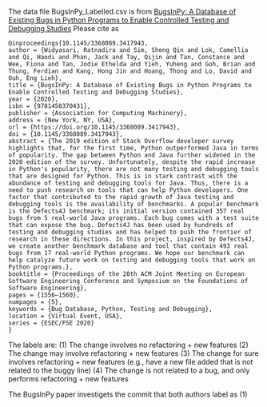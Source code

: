The data file BugsInPy_Labelled.csv is from [BugsInPy: A Database of Existing Bugs in Python Programs to
Enable Controlled Testing and Debugging Studies](https://dl.acm.org/doi/pdf/10.1145/3368089.3417943)
Please cite as
```
@inproceedings{10.1145/3368089.3417943,
author = {Widyasari, Ratnadira and Sim, Sheng Qin and Lok, Camellia and Qi, Haodi and Phan, Jack and Tay, Qijin and Tan, Constance and Wee, Fiona and Tan, Jodie Ethelda and Yieh, Yuheng and Goh, Brian and Thung, Ferdian and Kang, Hong Jin and Hoang, Thong and Lo, David and Ouh, Eng Lieh},
title = {BugsInPy: A Database of Existing Bugs in Python Programs to Enable Controlled Testing and Debugging Studies},
year = {2020},
isbn = {9781450370431},
publisher = {Association for Computing Machinery},
address = {New York, NY, USA},
url = {https://doi.org/10.1145/3368089.3417943},
doi = {10.1145/3368089.3417943},
abstract = {The 2019 edition of Stack Overflow developer survey highlights that, for the first time, Python outperformed Java in terms of popularity. The gap between Python and Java further widened in the 2020 edition of the survey. Unfortunately, despite the rapid increase in Python's popularity, there are not many testing and debugging tools that are designed for Python. This is in stark contrast with the abundance of testing and debugging tools for Java. Thus, there is a need to push research on tools that can help Python developers. One factor that contributed to the rapid growth of Java testing and debugging tools is the availability of benchmarks. A popular benchmark is the Defects4J benchmark; its initial version contained 357 real bugs from 5 real-world Java programs. Each bug comes with a test suite that can expose the bug. Defects4J has been used by hundreds of testing and debugging studies and has helped to push the frontier of research in these directions. In this project, inspired by Defects4J, we create another benchmark database and tool that contain 493 real bugs from 17 real-world Python programs. We hope our benchmark can help catalyze future work on testing and debugging tools that work on Python programs.},
booktitle = {Proceedings of the 28th ACM Joint Meeting on European Software Engineering Conference and Symposium on the Foundations of Software Engineering},
pages = {1556–1560},
numpages = {5},
keywords = {Bug Database, Python, Testing and Debugging},
location = {Virtual Event, USA},
series = {ESEC/FSE 2020}
}
```

The labels are:
(1) The change involves no refactoring + new features
(2) The change may involve refactoring + new features
(3) The change for sure involves refactoring + new features (e.g., have a new file added that is not related to the buggy line)
(4) The change is not related to a bug, and only performs refactoring + new features

The BugsInPy paper investigets the commit that both authors label as (1)
